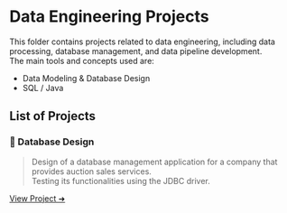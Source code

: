 # Data Engineering Projects

This folder contains projects related to data engineering, including data processing, database management, and data pipeline development.  
The main tools and concepts used are:

- Data Modeling & Database Design
- SQL / Java

## List of Projects

### 🔹 Database Design
> Design of a database management application for a company that provides auction sales services.  
> Testing its functionalities using the JDBC driver.

[View Project ➜](https://github.com/BelfaidaMedReda/DataBase-Management-Project)